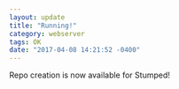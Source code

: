 ```yaml
---
layout: update
title: "Running!"
category: webserver
tags: OK
date: "2017-04-08 14:21:52 -0400"
---
```


Repo creation is now available for Stumped!
